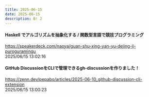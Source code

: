 ```yaml
---
title: 2025-06-15
date: 2025-06-15
description: B! 2
---
```


#### Haskell でアルゴリズムを抽象化する / 関数型言語で競技プログラミング
https://speakerdeck.com/naoya/guan-shu-xing-yan-yu-dejing-ji-puroguramingu<br>
2025/06/15 13:02:16<br>


#### GitHub DiscussionをCLIで管理できるgh-discussionを作りました！
https://zenn.dev/pepabo/articles/2025-06-10_github-discussion-cli-extension<br>
2025/06/15 13:00:23<br>


